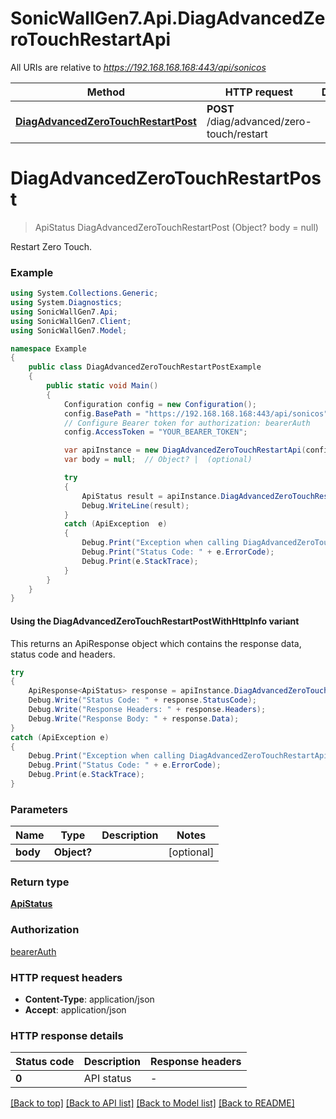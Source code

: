 # SonicWallGen7.Api.DiagAdvancedZeroTouchRestartApi

All URIs are relative to *https://192.168.168.168:443/api/sonicos*

| Method | HTTP request | Description |
|--------|--------------|-------------|
| [**DiagAdvancedZeroTouchRestartPost**](DiagAdvancedZeroTouchRestartApi.md#diagadvancedzerotouchrestartpost) | **POST** /diag/advanced/zero-touch/restart |  |

<a id="diagadvancedzerotouchrestartpost"></a>
# **DiagAdvancedZeroTouchRestartPost**
> ApiStatus DiagAdvancedZeroTouchRestartPost (Object? body = null)



Restart Zero Touch.

### Example
```csharp
using System.Collections.Generic;
using System.Diagnostics;
using SonicWallGen7.Api;
using SonicWallGen7.Client;
using SonicWallGen7.Model;

namespace Example
{
    public class DiagAdvancedZeroTouchRestartPostExample
    {
        public static void Main()
        {
            Configuration config = new Configuration();
            config.BasePath = "https://192.168.168.168:443/api/sonicos";
            // Configure Bearer token for authorization: bearerAuth
            config.AccessToken = "YOUR_BEARER_TOKEN";

            var apiInstance = new DiagAdvancedZeroTouchRestartApi(config);
            var body = null;  // Object? |  (optional) 

            try
            {
                ApiStatus result = apiInstance.DiagAdvancedZeroTouchRestartPost(body);
                Debug.WriteLine(result);
            }
            catch (ApiException  e)
            {
                Debug.Print("Exception when calling DiagAdvancedZeroTouchRestartApi.DiagAdvancedZeroTouchRestartPost: " + e.Message);
                Debug.Print("Status Code: " + e.ErrorCode);
                Debug.Print(e.StackTrace);
            }
        }
    }
}
```

#### Using the DiagAdvancedZeroTouchRestartPostWithHttpInfo variant
This returns an ApiResponse object which contains the response data, status code and headers.

```csharp
try
{
    ApiResponse<ApiStatus> response = apiInstance.DiagAdvancedZeroTouchRestartPostWithHttpInfo(body);
    Debug.Write("Status Code: " + response.StatusCode);
    Debug.Write("Response Headers: " + response.Headers);
    Debug.Write("Response Body: " + response.Data);
}
catch (ApiException e)
{
    Debug.Print("Exception when calling DiagAdvancedZeroTouchRestartApi.DiagAdvancedZeroTouchRestartPostWithHttpInfo: " + e.Message);
    Debug.Print("Status Code: " + e.ErrorCode);
    Debug.Print(e.StackTrace);
}
```

### Parameters

| Name | Type | Description | Notes |
|------|------|-------------|-------|
| **body** | **Object?** |  | [optional]  |

### Return type

[**ApiStatus**](ApiStatus.md)

### Authorization

[bearerAuth](../README.md#bearerAuth)

### HTTP request headers

 - **Content-Type**: application/json
 - **Accept**: application/json


### HTTP response details
| Status code | Description | Response headers |
|-------------|-------------|------------------|
| **0** | API status |  -  |

[[Back to top]](#) [[Back to API list]](../README.md#documentation-for-api-endpoints) [[Back to Model list]](../README.md#documentation-for-models) [[Back to README]](../README.md)

